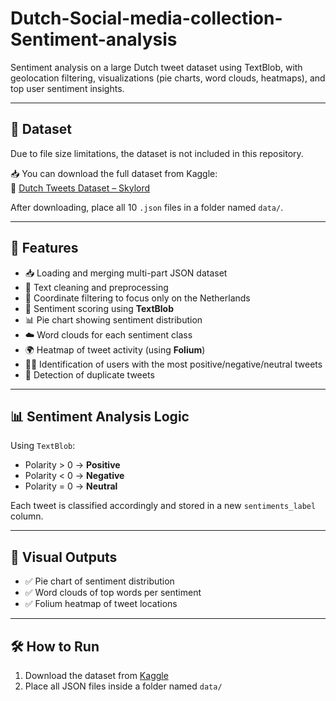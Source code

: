 # Dutch-Social-media-collection-Sentiment-analysis
Sentiment analysis on a large Dutch tweet dataset using TextBlob, with geolocation filtering, visualizations (pie charts, word clouds, heatmaps), and top user sentiment insights.

---

## 📂 Dataset

Due to file size limitations, the dataset is not included in this repository.

📥 You can download the full dataset from Kaggle:  
🔗 [Dutch Tweets Dataset – Skylord](https://www.kaggle.com/datasets/skylord/dutch-tweets?resource=download)

After downloading, place all 10 `.json` files in a folder named `data/`.

---

## 🚀 Features

- 📥 Loading and merging multi-part JSON dataset
- 🧹 Text cleaning and preprocessing
- 📌 Coordinate filtering to focus only on the Netherlands
- 💬 Sentiment scoring using **TextBlob**
- 📊 Pie chart showing sentiment distribution
- ☁️ Word clouds for each sentiment class
- 🌍 Heatmap of tweet activity (using **Folium**)
- 🧑‍💻 Identification of users with the most positive/negative/neutral tweets
- 🧠 Detection of duplicate tweets

---

## 📊 Sentiment Analysis Logic

Using `TextBlob`:
- Polarity > 0 → **Positive**
- Polarity < 0 → **Negative**
- Polarity = 0 → **Neutral**

Each tweet is classified accordingly and stored in a new `sentiments_label` column.

---

## 📸 Visual Outputs

- ✅ Pie chart of sentiment distribution
- ✅ Word clouds of top words per sentiment
- ✅ Folium heatmap of tweet locations

---

## 🛠 How to Run

1. Download the dataset from [Kaggle](https://www.kaggle.com/datasets/skylord/dutch-tweets?resource=download)
2. Place all JSON files inside a folder named `data/`


